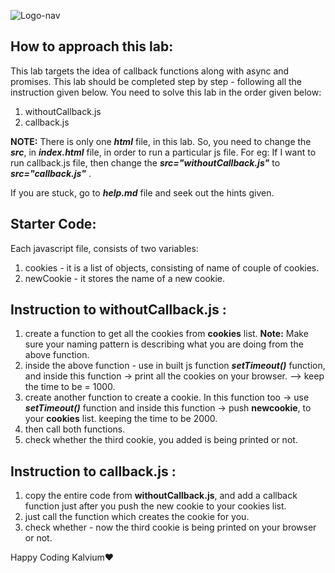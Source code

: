 ![Logo-nav](https://s3.ap-south-1.amazonaws.com/kalvi-education.github.io/front-end-web-development/Kalvium-Logo.png)

## How to approach this lab:
This lab targets the idea of callback functions along with async and promises. This lab should be completed step by step - following all the instruction given below. 
You need to solve this lab in the order given below:

1. withoutCallback.js
2. callback.js


**NOTE:** There is only one ***html*** file, in this lab. So, you need to change the ***src***, in ***index.html*** file, in order to run a particular js file.
For eg: 
If I want to run callback.js file, then change the ***src="withoutCallback.js"*** to ***src="callback.js"*** .

If you are stuck, go to ***help.md*** file and seek out the hints given.

## Starter Code:
Each javascript file, consists of two variables:
1. cookies - it is a list of objects, consisting of name of couple of cookies.
2. newCookie - it stores the name of a new cookie.

## Instruction to withoutCallback.js :
1. create a function to get all the cookies from **cookies** list. 
   **Note:** Make sure your naming pattern is describing what you are doing from the above function.
2. inside the above function - use in built js function ***setTimeout()*** function, and inside this function -> print all the cookies on your browser. --> keep the time to be = 1000.
3. create another function to create a cookie. In this function too -> use ***setTimeout()*** function and inside this function -> push **newcookie**, to your **cookies** list. keeping the time to be 2000.
4. then call both functions.
5. check whether the third cookie, you added is being printed or not.

## Instruction to callback.js :
1. copy the entire code from **withoutCallback.js**, and add a callback function just after you push the new cookie to your cookies list. 
2. just call the function which creates the cookie for you.
3. check whether - now the third cookie is being printed on your browser or not.


Happy Coding Kalvium❤️